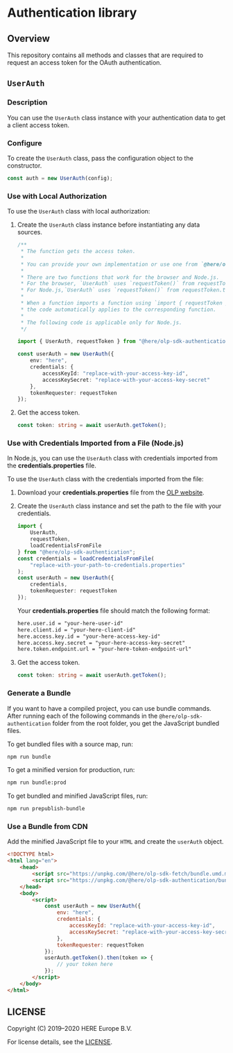# Authentication library

## Overview

This repository contains all methods and classes that are required to request an access token for the OAuth authentication.

## `UserAuth`

### Description

You can use the `UserAuth` class instance with your authentication data to get a client access token.

### Configure

To create the `UserAuth` class, pass the configuration object to the constructor.

```typescript
const auth = new UserAuth(config);
```

### Use with Local Authorization

To use the `UserAuth` class with local authorization:

1. Create the `UserAuth` class instance before instantiating any data sources.

    ```typescript
    /**
     * The function gets the access token.
     *
     * You can provide your own implementation or use one from `@here/olp-sdk-authentication`.
     *
     * There are two functions that work for the browser and Node.js.
     * For the browser, `UserAuth` uses `requestToken()` from requestToken.web.ts.
     * For Node.js,`UserAuth` uses `requestToken()` from requestToken.ts.
     *
     * When a function imports a function using `import { requestToken }` from "@here/olp-sdk-authentication"`,
     * the code automatically applies to the corresponding function.
     *
     * The following code is applicable only for Node.js.
     */

    import { UserAuth, requestToken } from "@here/olp-sdk-authentication";

    const userAuth = new UserAuth({
        env: "here",
        credentials: {
            accessKeyId: "replace-with-your-access-key-id",
            accessKeySecret: "replace-with-your-access-key-secret"
        },
        tokenRequester: requestToken
    });
    ```

2. Get the access token.

    ```typescript
    const token: string = await userAuth.getToken();
    ```

### Use with Credentials Imported from a File (Node.js)

In Node.js, you can use the `UserAuth` class with credentials imported from the **credentials.properties** file.

To use the `UserAuth` class with the credentials imported from the file:

1. Download your **credentials.properties** file from the [OLP website](https://developer.here.com/olp/documentation/access-control/user-guide/topics/get-credentials.html).
2. Create the `UserAuth` class instance and set the path to the file with your credentials.

    ```typescript
    import {
        UserAuth,
        requestToken,
        loadCredentialsFromFile
    } from "@here/olp-sdk-authentication";
    const credentials = loadCredentialsFromFile(
        "replace-with-your-path-to-credentials.properties"
    );
    const userAuth = new UserAuth({
        credentials,
        tokenRequester: requestToken
    });
    ```

    Your **credentials.properties** file should match the following format:

    ```txt
    here.user.id = "your-here-user-id"
    here.client.id = "your-here-client-id"
    here.access.key.id = "your-here-access-key-id"
    here.access.key.secret = "your-here-access-key-secret"
    here.token.endpoint.url = "your-here-token-endpoint-url"
    ```

3. Get the access token.

    ```typescript
    const token: string = await userAuth.getToken();
    ```

### Generate a Bundle

If you want to have a compiled project, you can use bundle commands. After running each of the following commands in the `@here/olp-sdk-authentication` folder from the root folder, you get the JavaScript bundled files.

To get bundled files with a source map, run:

```sh
npm run bundle
```

To get a minified version for production, run:

```sh
npm run bundle:prod
```

To get bundled and minified JavaScript files, run:

```sh
npm run prepublish-bundle
```

### Use a Bundle from CDN

Add the minified JavaScript file to your `HTML` and create the `userAuth` object.

```html
<!DOCTYPE html>
<html lang="en">
    <head>
        <script src="https://unpkg.com/@here/olp-sdk-fetch/bundle.umd.min.js"></script>
        <script src="https://unpkg.com/@here/olp-sdk-authentication/bundle.umd.min.js"></script>
    </head>
    <body>
        <script>
            const userAuth = new UserAuth({
                env: "here",
                credentials: {
                    accessKeyId: "replace-with-your-access-key-id",
                    accessKeySecret: "replace-with-your-access-key-secret"
                },
                tokenRequester: requestToken
            });
            userAuth.getToken().then(token => {
                // your token here
            });
        </script>
    </body>
</html>
```

## LICENSE

Copyright (C) 2019–2020 HERE Europe B.V.

For license details, see the [LICENSE](LICENSE).
